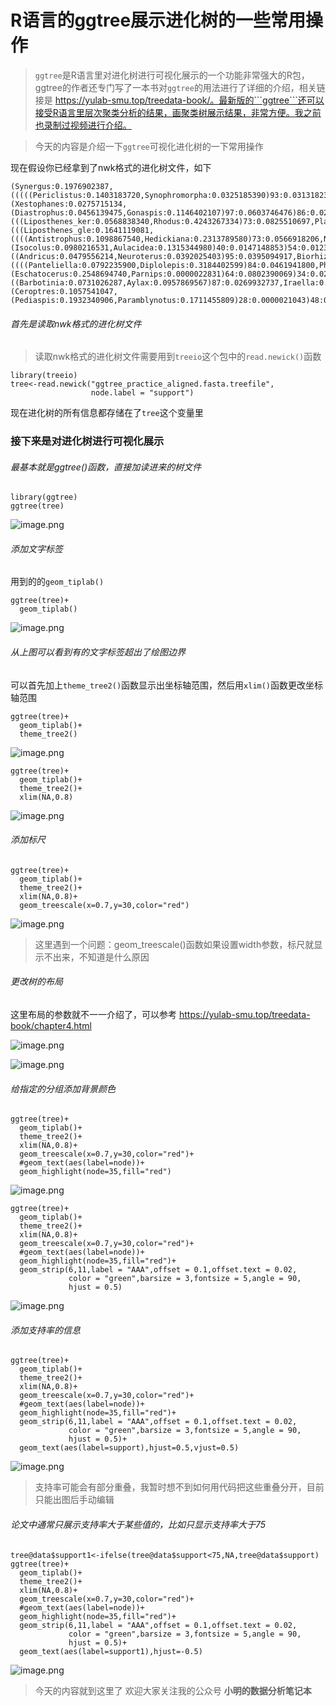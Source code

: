 # R语言的ggtree展示进化树的一些常用操作

> ```ggtree```是R语言里对进化树进行可视化展示的一个功能非常强大的R包，ggtree的作者还专门写了一本书对```ggtree```的用法进行了详细的介绍，相关链接是 https://yulab-smu.top/treedata-book/。最新版的```ggtree```还可以接受R语言里层次聚类分析的结果，画聚类树展示结果，非常方便。我之前也录制过视频进行介绍。

> 今天的内容是介绍一下```ggtree```可视化进化树的一下常用操作

现在假设你已经拿到了nwk格式的进化树文件，如下
```
(Synergus:0.1976902387,(((((Periclistus:0.1403183720,Synophromorpha:0.0325185390)93:0.0313182375,(Xestophanes:0.0275715134,(Diastrophus:0.0456139475,Gonaspis:0.1146402107)97:0.0603746476)86:0.0275523221)91:0.0396704245,Ibalia:0.1295291852)93:0.0678466304,(((Liposthenes_ker:0.0568838340,Rhodus:0.4243267334)73:0.0825510697,Plagiotrochus:0.0778290252)71:0.0457931797,Phanacis_2:0.1416544135)42:0.0142517743)48:0.0209026386,(((Liposthenes_gle:0.1641119081,((((Antistrophus:0.1098867540,Hedickiana:0.2313789580)73:0.0566918206,Neaylax:0.1747090949)53:0.0027850349,(Isocolus:0.0980216531,Aulacidea:0.1315344980)40:0.0147148853)54:0.0123010924,((Andricus:0.0479556214,Neuroterus:0.0392025403)95:0.0395094917,Biorhiza:0.0640188941)87:0.0159496082)20:0.0000025961)50:0.0194234721,((((Panteliella:0.0792235900,Diplolepis:0.3184402599)84:0.0461941800,Phanacis_1:0.1153410113)66:0.0099961323,(Eschatocerus:0.2548694740,Parnips:0.0000022831)64:0.0802390069)34:0.0241704495,((Barbotinia:0.0731026287,Aylax:0.0957869567)87:0.0269932737,Iraella:0.0390833327)95:0.0797807340)18:0.0000021284)23:0.0095262346,Timaspis:0.0585073936)19:0.0170106400)57:0.0526944283,(Ceroptres:0.1057541047,(Pediaspis:0.1932340906,Paramblynotus:0.1711455809)28:0.0000021043)48:0.0416999011);
```
###### 首先是读取nwk格式的进化树文件
> 读取nwk格式的进化树文件需要用到```treeio```这个包中的```read.newick()```函数
```
library(treeio)
tree<-read.newick("ggtree_practice_aligned.fasta.treefile",
                  node.label = "support")
```
现在进化树的所有信息都存储在了```tree```这个变量里
### 接下来是对进化树进行可视化展示
###### 最基本就是ggtree()函数，直接加读进来的树文件
```
library(ggtree)
ggtree(tree)
```
![image.png](https://upload-images.jianshu.io/upload_images/6857799-c7b038e23513faa0.png?imageMogr2/auto-orient/strip%7CimageView2/2/w/1240)

###### 添加文字标签
用到的的```geom_tiplab()```
```
ggtree(tree)+
  geom_tiplab()
```
![image.png](https://upload-images.jianshu.io/upload_images/6857799-61315d673f2f3224.png?imageMogr2/auto-orient/strip%7CimageView2/2/w/1240)
###### 从上图可以看到有的文字标签超出了绘图边界
可以首先加上```theme_tree2()```函数显示出坐标轴范围，然后用```xlim()```函数更改坐标轴范围
```
ggtree(tree)+
  geom_tiplab()+
  theme_tree2()
```
![image.png](https://upload-images.jianshu.io/upload_images/6857799-7b26ca61f71f363a.png?imageMogr2/auto-orient/strip%7CimageView2/2/w/1240)
```
ggtree(tree)+
  geom_tiplab()+
  theme_tree2()+
  xlim(NA,0.8)
```
![image.png](https://upload-images.jianshu.io/upload_images/6857799-6dc5cb5ae10dc765.png?imageMogr2/auto-orient/strip%7CimageView2/2/w/1240)

###### 添加标尺
```
ggtree(tree)+
  geom_tiplab()+
  theme_tree2()+
  xlim(NA,0.8)+
  geom_treescale(x=0.7,y=30,color="red")
```
![image.png](https://upload-images.jianshu.io/upload_images/6857799-e412d788f9746c60.png?imageMogr2/auto-orient/strip%7CimageView2/2/w/1240)

> 这里遇到一个问题：geom_treescale()函数如果设置width参数，标尺就显示不出来，不知道是什么原因

###### 更改树的布局

这里布局的参数就不一一介绍了，可以参考 https://yulab-smu.top/treedata-book/chapter4.html

![image.png](https://upload-images.jianshu.io/upload_images/6857799-b751484baab5d12e.png?imageMogr2/auto-orient/strip%7CimageView2/2/w/1240)

![image.png](https://upload-images.jianshu.io/upload_images/6857799-703584df922cc05e.png?imageMogr2/auto-orient/strip%7CimageView2/2/w/1240)

###### 给指定的分组添加背景颜色
```
ggtree(tree)+
  geom_tiplab()+
  theme_tree2()+
  xlim(NA,0.8)+
  geom_treescale(x=0.7,y=30,color="red")+
  #geom_text(aes(label=node))+
  geom_highlight(node=35,fill="red")
```
![image.png](https://upload-images.jianshu.io/upload_images/6857799-f5b408428dc187c0.png?imageMogr2/auto-orient/strip%7CimageView2/2/w/1240)

```
ggtree(tree)+
  geom_tiplab()+
  theme_tree2()+
  xlim(NA,0.8)+
  geom_treescale(x=0.7,y=30,color="red")+
  #geom_text(aes(label=node))+
  geom_highlight(node=35,fill="red")+
  geom_strip(6,11,label = "AAA",offset = 0.1,offset.text = 0.02,
             color = "green",barsize = 3,fontsize = 5,angle = 90,
             hjust = 0.5)
```
![image.png](https://upload-images.jianshu.io/upload_images/6857799-f9fb3b920a874019.png?imageMogr2/auto-orient/strip%7CimageView2/2/w/1240)

###### 添加支持率的信息
```
ggtree(tree)+
  geom_tiplab()+
  theme_tree2()+
  xlim(NA,0.8)+
  geom_treescale(x=0.7,y=30,color="red")+
  #geom_text(aes(label=node))+
  geom_highlight(node=35,fill="red")+
  geom_strip(6,11,label = "AAA",offset = 0.1,offset.text = 0.02,
             color = "green",barsize = 3,fontsize = 5,angle = 90,
             hjust = 0.5)+
  geom_text(aes(label=support),hjust=0.5,vjust=0.5)
```
![image.png](https://upload-images.jianshu.io/upload_images/6857799-2c5713dfe9b8d01c.png?imageMogr2/auto-orient/strip%7CimageView2/2/w/1240)

> 支持率可能会有部分重叠，我暂时想不到如何用代码把这些重叠分开，目前只能出图后手动编辑

###### 论文中通常只展示支持率大于某些值的，比如只显示支持率大于75
```
tree@data$support1<-ifelse(tree@data$support<75,NA,tree@data$support)
ggtree(tree)+
  geom_tiplab()+
  theme_tree2()+
  xlim(NA,0.8)+
  geom_treescale(x=0.7,y=30,color="red")+
  #geom_text(aes(label=node))+
  geom_highlight(node=35,fill="red")+
  geom_strip(6,11,label = "AAA",offset = 0.1,offset.text = 0.02,
             color = "green",barsize = 3,fontsize = 5,angle = 90,
             hjust = 0.5)+
  geom_text(aes(label=support1),hjust=-0.5)
```
![image.png](https://upload-images.jianshu.io/upload_images/6857799-9cd6e300baf83e1f.png?imageMogr2/auto-orient/strip%7CimageView2/2/w/1240)

> 今天的内容就到这里了
欢迎大家关注我的公众号
**小明的数据分析笔记本**
